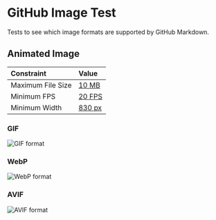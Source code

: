 # GitHub Image Test

Tests to see which image formats are supported by GitHub Markdown.

## Animated Image

| **Constraint**    | **Value**  |
| :---------------- | :--------- |
| Maximum File Size | [10 MB](https://docs.github.com/en/get-started/writing-on-github/working-with-advanced-formatting/attaching-files#supported-file-types) |
| Minimum FPS       | [20 FPS](https://github.com/ImageOptim/gifski/issues/351) |
| Minimum Width     | [830 px](./misc/min-width.png) |

### GIF

![GIF format](./animated/test.gif)

### WebP

![WebP format](./animated/test.webp)

### AVIF

![AVIF format](./animated/test.avif)
